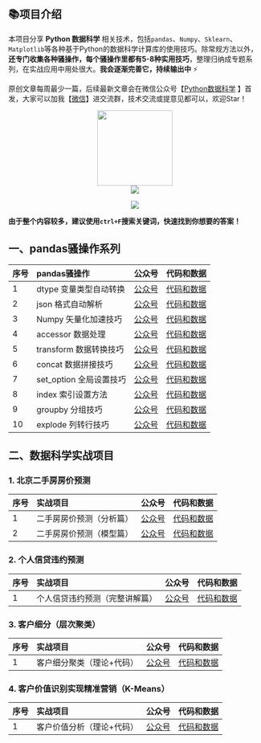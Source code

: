 ## 📚项目介绍

本项目分享 **Python 数据科学** 相关技术，包括`pandas`、`Numpy`、`Sklearn`、`Matplotlib`等各种基于Python的数据科学计算库的使用技巧。除常规方法以外，**还专门收集各种骚操作，每个骚操作里都有5-8种实用技巧**，整理归纳成专题系列，在实战应用中用处很大。**我会逐渐完善它，持续输出中** ⚡


原创文章每周最少一篇，后续最新文章会在微信公众号【[Python数据科学](https://mp.weixin.qq.com/s/QKGi7bO3mpCWmsFEwuFFTw) 】首发，大家可以加我【[微信](http://www.datadeepin.com/wp-content/uploads/2021/10/2021100816284068.png)】进交流群，技术交流或提意见都可以，欢迎Star！

<div align="center"><img src="http://www.datadeepin.com/wp-content/uploads/2020/10/2020100710282219.jpg" width="150" height="150"></div>

<div align="center">
<a href="https://mp.weixin.qq.com/s/QKGi7bO3mpCWmsFEwuFFTw"><img src="https://img.shields.io/badge/%E5%85%AC%E4%BC%97%E5%8F%B7-Python%E6%95%B0%E6%8D%AE%E7%A7%91%E5%AD%A6-orange" style="padding:0px;margin:0px;vertical-align:middle;"></a>

<a href="https://www.zhihu.com/people/lu-yuan-86-37"><img src="https://img.shields.io/badge/%E7%9F%A5%E4%B9%8E-%E4%B8%9C%E5%93%A5%E8%B5%B7%E9%A3%9E-blue" style="padding:0px;margin:0px;vertical-align:middle;"></a>
</div>

**由于整个内容较多，建议使用`ctrl+F`搜索关键词，快速找到你想要的答案！**

## 一、pandas骚操作系列

| 序号 |  pandas骚操作 | 公众号  | 代码和数据 |
| :-----| :---- | :----: | :----: |
| 1 | dtype 变量类型自动转换 | [公众号](https://mp.weixin.qq.com/s?__biz=MzUzODYwMDAzNA==&mid=2247515190&idx=5&sn=e243f5dd1b3d5414153f08929659ebdd&chksm=fad7cb3bcda0422d15fd04f9b8fc597e57680dc748ecb467cb3dcff4ed15ef61beca4060b63e&token=96258926&lang=zh_CN#rd) | [代码和数据]() |
| 2 | json 格式自动解析 | [公众号](https://mp.weixin.qq.com/s?__biz=MzUzODYwMDAzNA==&mid=2247515278&idx=4&sn=9a494db829ebb0475f1a22a0902e30b5&chksm=fad7cb83cda0429542e0dcf9150476d7ec8c1669b01e09ddc1563c08866177a8073d89c9f7ba&token=96258926&lang=zh_CN#rd) | [代码和数据]() |
| 3 | Numpy 矢量化加速技巧 | [公众号](http://mp.weixin.qq.com/s?__biz=MzUzODYwMDAzNA==&mid=2247517636&idx=2&sn=4225c9dcbd9604453620be5bbe6b76f8&chksm=fad7f2c9cda07bdf4b759ec1ac0e0c168538fc570c1c687679ffd1b54bfb850f2b8e0d4cd371&token=96258926&lang=zh_CN#rd) | [代码和数据]() |
| 4 | accessor 数据处理 | [公众号](http://mp.weixin.qq.com/s?__biz=MzUzODYwMDAzNA==&mid=2247515842&idx=4&sn=34be3dc0fba154471eeac9f9f965e77b&chksm=fad7c9cfcda040d9128b22aebffd4d40a01eeeaa06dbb44f74cb7c963e136183727f766cec92&token=96258926&lang=zh_CN#rd) | [代码和数据]() |
| 5 | transform 数据转换技巧 | [公众号](http://mp.weixin.qq.com/s?__biz=MzUzODYwMDAzNA==&mid=2247516839&idx=2&sn=cc5f164ebeecff36f0f896682ae0c7ef&chksm=fad7f5aacda07cbcd77bcdc4666933c1224c6fda218b353f7c0238de4480dbedc9d48363c914&token=96258926&lang=zh_CN#rd) | [代码和数据]() |
| 6 | concat 数据拼接技巧 | [公众号](http://mp.weixin.qq.com/s?__biz=MzUzODYwMDAzNA==&mid=2247531494&idx=2&sn=a162c9648b00137eddccf58b86b4e22a&chksm=fad70cebcda085fdb00c4430e081b480dd786ae5560c2746fe4cf46cc16912cb8f8c00463304&token=96258926&lang=zh_CN#rd) | [代码和数据]() |
| 7 | set_option 全局设置技巧 | [公众号](http://mp.weixin.qq.com/s?__biz=MzUzODYwMDAzNA==&mid=2247536448&idx=1&sn=a3ebeca4b6323976ba031b8a044b7887&chksm=fad7384dcda0b15b2b74dbe256a25a24704f691e2f5430cc4981aeaf618ba830caf920cdbc89&token=96258926&lang=zh_CN#rd) | [代码和数据]() |
| 8 | index 索引设置方法 | [公众号](http://mp.weixin.qq.com/s?__biz=MzUzODYwMDAzNA==&mid=2247541387&idx=1&sn=284be4571acaccd93744b8bdacea1eee&chksm=fad75586cda0dc903304b69db6a147f898ee24ab5766441a0e9d12bd8d5a7e206351cf6650d4&token=96258926&lang=zh_CN#rd) | [代码和数据]() |
| 9 | groupby 分组技巧 | [公众号](https://mp.weixin.qq.com/s?__biz=MzUzODYwMDAzNA==&mid=2247525526&idx=1&sn=eef7f5dd9998e0f18dc527231e8820ad&chksm=fad7139bcda09a8d2d1cdef6efdae736e23259f9e35a332cb83f86a8f1d4707552dd3420538d&token=280933667&lang=zh_CN#rd) | [代码和数据]() |
| 10 | explode 列转行技巧 | [公众号](https://mp.weixin.qq.com/s?__biz=MzUzODYwMDAzNA==&mid=2247525526&idx=1&sn=eef7f5dd9998e0f18dc527231e8820ad&chksm=fad7139bcda09a8d2d1cdef6efdae736e23259f9e35a332cb83f86a8f1d4707552dd3420538d&token=280933667&lang=zh_CN#rd) | [代码和数据]() |


<!--
- [1. pandas骚操作01：变量自动转换](https://github.com/xiaoyusmd/PythonDataScience/blob/main/pands100-tricks/pandas100%E4%B8%AA%E9%AA%9A%E6%93%8D%E4%BD%9C%E4%B8%80%EF%BC%9A%E5%8F%98%E9%87%8F%E8%87%AA%E5%8A%A8%E8%BD%AC%E6%8D%A2.md)

- [2. pandas骚操作02：JSON自动解析为DataFrame](https://github.com/xiaoyusmd/PythonDataScience/blob/main/pands100-tricks/02_pandas100%E4%B8%AA%E9%AA%9A%E6%93%8D%E4%BD%9C%EF%BC%9AJSON%E8%87%AA%E5%8A%A8%E8%A7%A3%E6%9E%90%E4%B8%BADataFrame.md)
-->

## 二、数据科学实战项目

### 1. 北京二手房房价预测

| 序号 |  实战项目 | 公众号 | 代码和数据 |
| :-----| :---- | :----: | :----: |
| 1 | 二手房房价预测（分析篇） | [公众号](https://mp.weixin.qq.com/s/97OL4IqVIBP0PwGlYcUZvg) | [代码和数据](https://github.com/xiaoyusmd/PythonDataScience/tree/main/ds-projects/%E5%8C%97%E4%BA%AC%E4%BA%8C%E6%89%8B%E6%88%BF%E6%88%BF%E4%BB%B7%E9%A2%84%E6%B5%8B) |
| 2 | 二手房房价预测（模型篇） | [公众号](https://mp.weixin.qq.com/s/6aCI9PABHZccThrGqak6Lg) | [代码和数据](https://github.com/xiaoyusmd/PythonDataScience/tree/main/ds-projects/%E5%8C%97%E4%BA%AC%E4%BA%8C%E6%89%8B%E6%88%BF%E6%88%BF%E4%BB%B7%E9%A2%84%E6%B5%8B) |

### 2. 个人信贷违约预测
| 序号 |  实战项目 | 公众号 | 代码和数据 |
| :-----| :---- | :----: | :----: |
| 1 | 个人信贷违约预测（完整讲解篇） | [公众号](https://mp.weixin.qq.com/s?__biz=MzUzODYwMDAzNA==&mid=2247532265&idx=1&sn=786f5a0e0a2ac348e930af7458b50b5e&chksm=fad709e4cda080f21fdb036c78929f0da7c39764d8aeaa7135ba5aca70883502e55a73730105&token=1864535750&lang=zh_CN#rd) | [代码和数据](https://github.com/xiaoyusmd/PythonDataScience/tree/main/ds-projects/%E4%B8%AA%E4%BA%BA%E4%BF%A1%E8%B4%B7%E8%BF%9D%E7%BA%A6%E9%A2%84%E6%B5%8B) |

### 3. 客户细分（层次聚类）
| 序号 |  实战项目 | 公众号 | 代码和数据 |
| :-----| :---- | :----: | :----: |
| 1 | 客户细分聚类（理论+代码） | [公众号](https://mp.weixin.qq.com/s?__biz=MzU4OTQ1MTA4OQ==&mid=2247498295&idx=1&sn=299450d9b155fc65f18b4d82cad28349&chksm=fdcfe009cab8691f9dd3c4314f6c6b4a39a926cafe04a474595f65a625b1dfabe36eafdaf970&token=2122518345&lang=zh_CN#rd) | [代码和数据](https://github.com/xiaoyusmd/PythonDataScience/tree/main/ds-projects/%E5%B1%82%E6%AC%A1%E8%81%9A%E7%B1%BB%E5%AE%A2%E6%88%B7%E7%BB%86%E5%88%86) |

### 4. 客户价值识别实现精准营销（K-Means）
| 序号 |  实战项目 | 公众号 | 代码和数据 |
| :-----| :---- | :----: | :----: |
| 1 | 客户价值分析（理论+代码） | [公众号](https://mp.weixin.qq.com/s/8K6E2pSprggKtd2GyoNrrQ) | [代码和数据]() |
